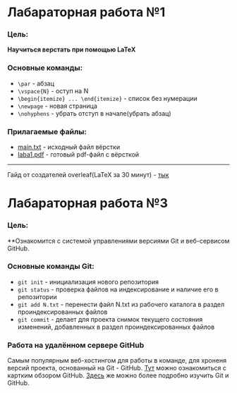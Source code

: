 # Лабараторная работа №1
### Цель:
**Научиться верстать при помощью LaTeX**

### Основные команды:
* `\par` - абзац
* `\vspace{N}` - оступ на N
* `\begin{itemize} ... \end{itemize}` - список без нумерации
* `\newpage` - новая страница
* `\nohyphens` - убрать отступ в начале(убрать абзац)

### Прилагаемые файлы:
* [main.txt](https://github.com/iis-42x70x/RPIIS/blob/%D0%93%D0%BE%D0%B2%D0%BE%D1%80_%D0%93/laba_3/main.tex) - исходный файл вёрстки
* [laba1.pdf](https://github.com/iis-42x70x/RPIIS/blob/%D0%93%D0%BE%D0%B2%D0%BE%D1%80_%D0%93/laba_3/laba1.pdf) - готовый pdf-файл с вёрсткой
---------
Гайд от создателей overleaf(LaTeX за 30 минут) - [тык](https://www.overleaf.com/learn/latex/Learn_LaTeX_in_30_minutes)

# Лабараторная работа №3
### Цель:
**Ознакомится с системой управлениями версиями Git и веб-сервисом GitHub.

### Основные команды Git:
* `git init` - инициализация нового репозитория
* `git status` - проверка файлов на индексирование и наличие его в репозитории
* `git add N.txt` - перенести файл N.txt из рабочего каталога в раздел проиндексированных файлов
* `git commit` - делает для проекта снимок текущего состояния изменений, добавленных в раздел проиндексированных файлов

### Работа на удалённом сервере GitHub
Самым популярным веб-хостингом для работы в команде, для хроненя версий проекта, основанный на Git - GitHub.
[Тут](https://timeweb.com/ru/community/articles/kak-polzovatsya-github) можно ознакомиться с картким обзором GitHub.
[Здесь](https://www.youtube.com/watch?v=O00FTZDxD0o&ab_channel=BogdanStashchuk) же можно более подробно изучить Git и GitHub.
